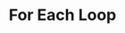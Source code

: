 ---
title: "For Each Loop"
linkTitle: "For Each Loop"
description: "Blocks used to loop through the items in a collection (i.e. Lists, Dictionaries and Structures)."
---